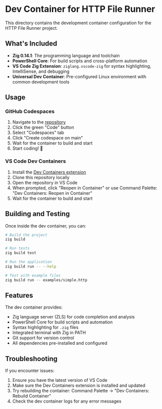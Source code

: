 # Dev Container for HTTP File Runner

This directory contains the development container configuration for the HTTP File Runner project.

## What's Included

- **Zig 0.14.1**: The programming language and toolchain
- **PowerShell Core**: For build scripts and cross-platform automation
- **VS Code Zig Extension**: `ziglang.vscode-zig` for syntax highlighting, IntelliSense, and debugging
- **Universal Dev Container**: Pre-configured Linux environment with common development tools

## Usage

### GitHub Codespaces

1. Navigate to the [repository](https://github.com/christianhelle/httprunner)
2. Click the green "Code" button
3. Select "Codespaces" tab
4. Click "Create codespace on main"
5. Wait for the container to build and start
6. Start coding! 🚀

### VS Code Dev Containers

1. Install the [Dev Containers extension](https://marketplace.visualstudio.com/items?itemName=ms-vscode-remote.remote-containers)
2. Clone this repository locally
3. Open the repository in VS Code
4. When prompted, click "Reopen in Container" or use Command Palette: "Dev Containers: Reopen in Container"
5. Wait for the container to build and start

## Building and Testing

Once inside the dev container, you can:

```bash
# Build the project
zig build

# Run tests
zig build test

# Run the application
zig build run -- --help

# Test with example files
zig build run -- examples/simple.http
```

## Features

The dev container provides:

- Zig language server (ZLS) for code completion and analysis
- PowerShell Core for build scripts and automation
- Syntax highlighting for `.zig` files
- Integrated terminal with Zig in PATH
- Git support for version control
- All dependencies pre-installed and configured

## Troubleshooting

If you encounter issues:

1. Ensure you have the latest version of VS Code
2. Make sure the Dev Containers extension is installed and updated
3. Try rebuilding the container: Command Palette → "Dev Containers: Rebuild Container"
4. Check the dev container logs for any error messages
